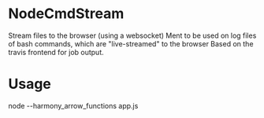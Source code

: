 NodeCmdStream
=================
Stream files to the browser (using a websocket)
Ment to be used on log files of bash commands,
which are "live-streamed" to the browser
Based on the travis frontend for job output.

Usage
======
node --harmony_arrow_functions app.js <file to monitor>
